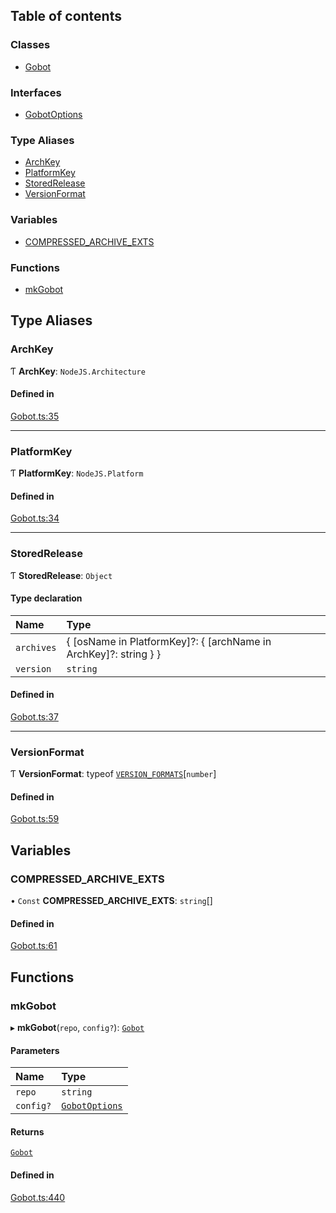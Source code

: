 ## Table of contents

### Classes

- [Gobot](../classes/Gobot.Gobot.md)

### Interfaces

- [GobotOptions](../interfaces/Gobot.GobotOptions.md)

### Type Aliases

- [ArchKey](Gobot.md#archkey)
- [PlatformKey](Gobot.md#platformkey)
- [StoredRelease](Gobot.md#storedrelease)
- [VersionFormat](Gobot.md#versionformat)

### Variables

- [COMPRESSED\_ARCHIVE\_EXTS](Gobot.md#compressed_archive_exts)

### Functions

- [mkGobot](Gobot.md#mkgobot)

## Type Aliases

### ArchKey

Ƭ **ArchKey**: `NodeJS.Architecture`

#### Defined in

[Gobot.ts:35](https://github.com/benallfree/gobot/blob/v1.0.0-alpha.31/src/Gobot.ts#L35)

___

### PlatformKey

Ƭ **PlatformKey**: `NodeJS.Platform`

#### Defined in

[Gobot.ts:34](https://github.com/benallfree/gobot/blob/v1.0.0-alpha.31/src/Gobot.ts#L34)

___

### StoredRelease

Ƭ **StoredRelease**: `Object`

#### Type declaration

| Name | Type |
| :------ | :------ |
| `archives` | \{ [osName in PlatformKey]?: \{ [archName in ArchKey]?: string } } |
| `version` | `string` |

#### Defined in

[Gobot.ts:37](https://github.com/benallfree/gobot/blob/v1.0.0-alpha.31/src/Gobot.ts#L37)

___

### VersionFormat

Ƭ **VersionFormat**: typeof [`VERSION_FORMATS`](../classes/Gobot.Gobot.md#version_formats)[`number`]

#### Defined in

[Gobot.ts:59](https://github.com/benallfree/gobot/blob/v1.0.0-alpha.31/src/Gobot.ts#L59)

## Variables

### COMPRESSED\_ARCHIVE\_EXTS

• `Const` **COMPRESSED\_ARCHIVE\_EXTS**: `string`[]

#### Defined in

[Gobot.ts:61](https://github.com/benallfree/gobot/blob/v1.0.0-alpha.31/src/Gobot.ts#L61)

## Functions

### mkGobot

▸ **mkGobot**(`repo`, `config?`): [`Gobot`](../classes/Gobot.Gobot.md)

#### Parameters

| Name | Type |
| :------ | :------ |
| `repo` | `string` |
| `config?` | [`GobotOptions`](../interfaces/Gobot.GobotOptions.md) |

#### Returns

[`Gobot`](../classes/Gobot.Gobot.md)

#### Defined in

[Gobot.ts:440](https://github.com/benallfree/gobot/blob/v1.0.0-alpha.31/src/Gobot.ts#L440)
